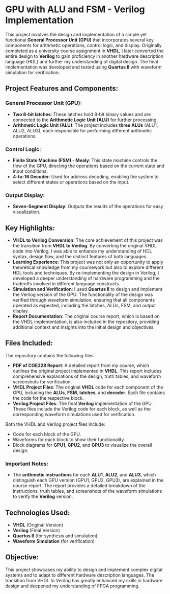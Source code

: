 # GPU with ALU and FSM - Verilog Implementation

This project involves the design and implementation of a simple yet functional **General Processor Unit (GPU)** that incorporates several key components for arithmetic operations, control logic, and display. Originally completed as a university course assignment in **VHDL**, I later converted the entire design to **Verilog** to gain proficiency in another hardware description language (HDL) and further my understanding of digital design. The final implementation was developed and tested using **Quartus II** with waveform simulation for verification.

## Project Features and Components:

### **General Processor Unit (GPU):**
- **Two 8-bit latches**: These latches hold 8-bit binary values and are connected to the **Arithmetic Logic Unit (ALU)** for further processing.
- **Arithmetic Logic Unit (ALU)**: The project includes **three ALUs** (ALU1, ALU2, ALU3), each responsible for performing different arithmetic operations.

### **Control Logic:**
- **Finite State Machine (FSM) - Mealy**: This state machine controls the flow of the GPU, directing the operations based on the current state and input conditions.
- **4-to-16 Decoder**: Used for address decoding, enabling the system to select different states or operations based on the input.

### **Output Display:**
- **Seven-Segment Display**: Outputs the results of the operations for easy visualization.

## Key Highlights:
- **VHDL to Verilog Conversion**: The core achievement of this project was the transition from **VHDL to Verilog**. By converting the original VHDL code into Verilog, I was able to enhance my understanding of HDL syntax, design flow, and the distinct features of both languages.
- **Learning Experience**: This project was not only an opportunity to apply theoretical knowledge from my coursework but also to explore different HDL tools and techniques. By re-implementing the design in Verilog, I developed a deeper understanding of hardware programming and the tradeoffs involved in different language constructs.
- **Simulation and Verification**: I used **Quartus II** to design and implement the Verilog version of the GPU. The functionality of the design was verified through waveform simulation, ensuring that all components operated as expected, including the latches, ALUs, FSM, and output display.
- **Report Documentation**: The original course report, which is based on the VHDL implementation, is also included in the repository, providing additional context and insights into the initial design and objectives.

## Files Included:

The repository contains the following files:

- **PDF of COE328 Report**: A detailed report from my course, which outlines the original project implemented in **VHDL**. This report includes comprehensive explanations of the design, truth tables, and waveform screenshots for verification.
- **VHDL Project Files**: The original **VHDL** code for each component of the GPU, including the **ALUs**, **FSM**, **latches**, and **decoder**. Each file contains the code for the respective block.
- **Verilog Project Files**: The final **Verilog** implementation of the GPU. These files include the Verilog code for each block, as well as the corresponding waveform simulations used for verification.
  
Both the VHDL and Verilog project files include:
- Code for each block of the GPU.
- Waveforms for each block to show their functionality.
- Block diagrams for **GPU1**, **GPU2**, and **GPU3** to visualize the overall design.

### **Important Notes**:
- The **arithmetic instructions** for each **ALU1**, **ALU2**, and **ALU3**, which distinguish each GPU version (GPU1, GPU2, GPU3), are explained in the course report. The report provides a detailed breakdown of the instructions, truth tables, and screenshots of the waveform simulations to verify the **Verilog** version.

## Technologies Used:
- **VHDL** (Original Version)
- **Verilog** (Final Version)
- **Quartus II** (for synthesis and simulation)
- **Waveform Simulation** (for verification)

## Objective:
This project showcases my ability to design and implement complex digital systems and to adapt to different hardware description languages. The transition from VHDL to Verilog has greatly enhanced my skills in hardware design and deepened my understanding of FPGA programming.
